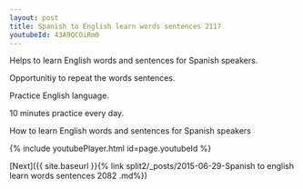 ```yaml
---
layout: post
title: Spanish to English learn words sentences 2117 
youtubeId: 43A9QCOiRm0
---
```

 
 
Helps to learn English words and sentences for Spanish speakers.

Opportunitiy to repeat the words sentences. 

Practice English language. 
 
10 minutes practice every day. 
 
How to learn English words and sentences for Spanish speakers 
 
{% include youtubePlayer.html id=page.youtubeId %}
 
 
[Next]({{ site.baseurl }}{% link  split2/_posts/2015-06-29-Spanish to english learn words sentences 2082 .md%})
 
